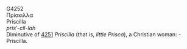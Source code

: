 <body>
  <p>G4252<br>  Πρίσκιλλα  <br> Priscilla  <br><i>pris‘-cil-lah </i><br>Diminutive of <a href="g4251.htm">4251</a>  <i>Priscilla</i> (that is, <i>little</i> <i>Prisca</i>), a Christian woman: - Priscilla.<br></p>
 </body>